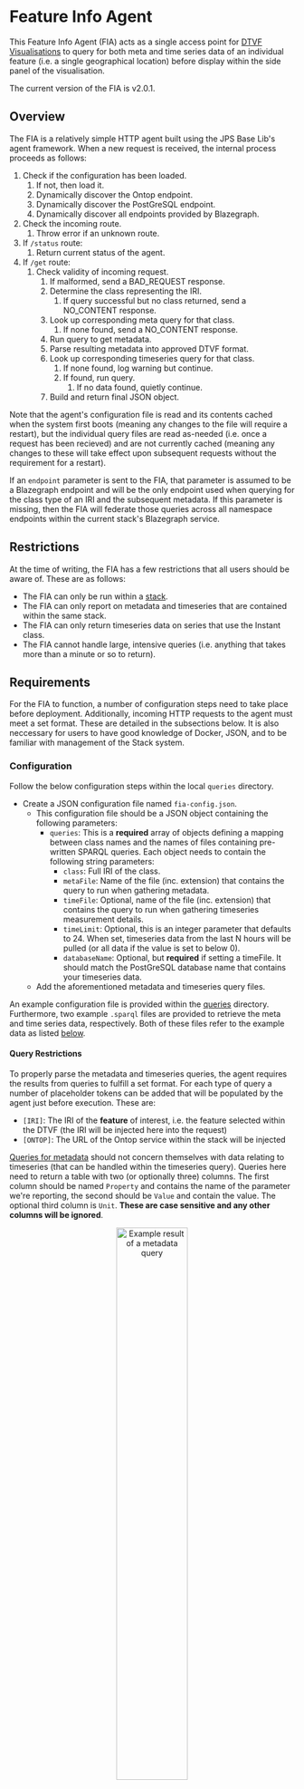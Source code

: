 # Feature Info Agent

This Feature Info Agent (FIA) acts as a single access point for [DTVF Visualisations](https://github.com/cambridge-cares/TheWorldAvatar/wiki/Digital-Twin-Visualisations) to query for both meta and time series data of an individual feature (i.e. a single geographical location) before display within the side panel of the visualisation.

The current version of the FIA is v2.0.1.

## Overview

The FIA is a relatively simple HTTP agent built using the JPS Base Lib's agent framework. When a new request is received, the internal process proceeds as follows:

1. Check if the configuration has been loaded.
   1. If not, then load it.
   2. Dynamically discover the Ontop endpoint.
   3. Dynamically discover the PostGreSQL endpoint.
   4. Dynamically discover all endpoints provided by Blazegraph.
2. Check the incoming route.
   1. Throw error if an unknown route.
3. If `/status` route:
   1. Return current status of the agent.
4. If `/get` route:
   1. Check validity of incoming request.
      1. If malformed, send a BAD_REQUEST response.
      2. Determine the class representing the IRI.
         1. If query successful but no class returned, send a NO_CONTENT response.
      3. Look up corresponding meta query for that class.
         1. If none found, send a NO_CONTENT response.
      4. Run query to get metadata.
      5. Parse resulting metadata into approved DTVF format.
      6. Look up corresponding timeseries query for that class.
         1. If none found, log warning but continue.
         2. If found, run query.
            1. If no data found, quietly continue.
      7. Build and return final JSON object.

Note that the agent's configuration file is read and its contents cached when the system first boots (meaning any changes to the file will require a restart), but the individual query files are read as-needed (i.e. once a request has been recieved) and are not currently cached (meaning any changes to these will take effect upon subsequent requests without the requirement for a restart).

If an `endpoint` parameter is sent to the FIA, that parameter is assumed to be a Blazegraph endpoint and will be the only endpoint used when querying for the class type of an IRI and the subsequent metadata. If this parameter is missing, then the FIA will federate those queries across all namespace endpoints within the current stack's Blazegraph service.


## Restrictions

At the time of writing, the FIA has a few restrictions that all users should be aware of. These are as follows:

- The FIA can only be run within a [stack](https://github.com/cambridge-cares/TheWorldAvatar/tree/main/Deploy/stacks/dynamic/stack-manager).
- The FIA can only report on metadata and timeseries that are contained within the same stack.
- The FIA can only return timeseries data on series that use the Instant class.
- The FIA cannot handle large, intensive queries (i.e. anything that takes more than a minute or so to return).

## Requirements

For the FIA to function, a number of configuration steps need to take place before deployment. Additionally, incoming HTTP requests to the agent must meet a set format. These are detailed in the subsections below. It is also neccessary for users to have good knowledge of Docker, JSON, and to be familiar with management of the Stack system.

### Configuration

Follow the below configuration steps within the local `queries` directory.

- Create a JSON configuration file named `fia-config.json`.
  - This configuration file should be a JSON object containing the following parameters:
    - `queries`: This is a **required** array of objects defining a mapping between class names and the names of files containing pre-written SPARQL queries. Each object needs to contain the following string parameters:
      - `class`: Full IRI of the class.
      - `metaFile`: Name of the file (inc. extension) that contains the query to run when gathering metadata.
      - `timeFile`: Optional, name of the file (inc. extension) that contains the query to run when gathering timeseries measurement details.
      - `timeLimit`: Optional, this is an integer parameter that defaults to 24. When set, timeseries data from the last N hours will be pulled (or all data if the value is set to below 0).
      - `databaseName`: Optional, but **required** if setting a timeFile. It should match the PostGreSQL database name that contains your timeseries data.
  - Add the aforementioned metadata and timeseries query files.

An example configuration file is provided within the [queries] directory. Furthermore, two example `.sparql` files are provided to retrieve the meta and time series data, respectively. Both of these files refer to the example data as listed <a href="#example">below</a>.

#### Query Restrictions

To properly parse the metadata and timeseries queries, the agent requires the results from queries to fulfill a set format. For each type of query a number of placeholder tokens can be added that will be populated by the agent just before execution. These are:

- `[IRI]`: The IRI of the **feature** of interest, i.e. the feature selected within the DTVF (the IRI will be injected here into the request)
- `[ONTOP]`: The URL of the Ontop service within the stack will be injected

<ins>Queries for metadata</ins> should not concern themselves with data relating to timeseries (that can be handled within the timeseries query). Queries here need to return a table with two (or optionally three) columns. The first column should be named `Property` and contains the name of the parameter we're reporting, the second should be `Value` and contain the value. The optional third column is `Unit`. **These are case sensitive and any other columns will be ignored**.


<p align="center">
    <img src="meta-query-example.jpg" alt="Example result of a metadata query" width="50%"/>
</p>

<ins>Queries for timeseries</ins> data need to return the measurement/forecast IRIs, i.e. the IRIs which are connected via `ts:hasTimeSeries` to the actual timeseries instances. Those IRIs will be used to grab the actual values from PostGreSQL as well as parameters associated with each measurement/forecast. Required columns are `Measurement` containing the IRI, `Name` containing a user facing name for this entry, and `Unit` containing the unit (which can be blank). In this case, any other columns reported by the query **will** be picked up and passed back to the visualisation as regular key-value properties.


<p align="center">
    <img src="time-query-example.jpg" alt="Example result of a timeseries query" width="75%"/>
</p>

<a id="example"></a>
### Example queries

The provided example `.sparql` queries refer to a reporting station instantiated using the [OntoEMS] ontology:

```
prefix rdfs: <http://www.w3.org/2000/01/rdf-schema#>
prefix rdf: <http://www.w3.org/1999/02/22-rdf-syntax-ns#>
prefix om:  <http://www.ontology-of-units-of-measure.org/resource/om-2/>
prefix ts:  <https://www.theworldavatar.com/kg/ontotimeseries/>
prefix ems: <https://www.theworldavatar.com/kg/ontoems/>
prefix : <https://www.example.com/>

:ReportingStation_1 rdf:type ems:ReportingStation ; 
                    rdfs:label "Reporting Station 1" ;
                    ems:hasIdentifier "Example identifier" ;
                    ems:hasObservationElevation "100"^^xsd:double ;
                    ems:reports :Quantity_1 . 
:Quantity_1 rdf:type ems:RelativeHumidity ; 
            om:hasValue :Measure_1 ;  
            ems:hasForecastedValue :Forecast_1 .
:Measure_1 ts:hasTimeSeries :Timeseries_1 ; 
           om:hasUnit om:kilometrePerHour .
:Forecast_1 ts:hasTimeSeries :Timeseries_2 ; 
            ems:createdOn "2021-01-01T00:00:00Z"^^xsd:dateTime ;
            om:hasUnit om:kilometrePerHour .

# Defined by ontology of units of measure
om:kilometrePerHour om:symbol "km/h"^^xsd:string .
```


### Requests

All incoming requests should use the `/get` route, containing a `query` parameter that has a JSON body (compatible with the agent framework in the JPS Base Lib), which in turn contains a single `iri` parameter. In this version of the agent, **no** other parameters (e.g. `endpoint`, `namespace`) are required.

## Enabling the FIA in a stack

The FIA container is an optional built-in service in the stack.
To enable it you need to create/modify the config file for that stack.
An example of the changes required are described in the stack-manager readme file [here](../../Deploy/stacks/dynamic/stack-manager/README.md#adding-the-feature-info-agent).

After spinning up the stack the agent should be accessible via the `/feature-info-agent` route.

## Development

The Docker image for this agent should be automatically built and pushed by GitHub whenever a pull request to the main branch is approved and merged. However, it is worth noting that the user that triggers this will require an active GitHub token that has permissions to push packages to the GitHub registry.

Local building can be carried out using the provided docker-compose files as creating `repo_username.txt` and `repo_password.txt` files within the `credentials` directory.

To build the Agent image and deploy it to the spun up stack, please run the following commands from the FeatureInfoAgent directory wherever the stack is running (i.e. potentially on the remote VM):

### Build the agent image
bash ./stack.sh build

### Deploy the agent
bash ./stack.sh start <STACK_NAME>

After deploying the agent, the NGINX routing configuration of your stack may need to be adjusted to ensure the agent is accessible via the `/feature-info-agent` route.

In order to avoid this problem (as well as associated CORS issues), copy the `json` file (with the absolute path of the bind mount adjusted as required) from the `stack-manager-input-config` folder into the `inputs/config` folder of the stack manager before starting it. This should set up the NGINX routing correctly, as well as add CORS headers to requests.

It is worth noting that the docker compose setup for this agent creates a bind mount between the `queries` directory on the host machine, and the `/app/queries` directory within the container. This means that simply adding your configuration and query files to the former before running the container should automatically make them available to the agent.

<!-- Links -->
[queries]: queries
[OntoEMS]: https://github.com/cambridge-cares/TheWorldAvatar/blob/main/JPS_Ontology/ontology/ontoems/OntoEMS.owl

### Automated actions

The FIA is currently set up with two automated GitHub actions:

- *Test the FeatureInfoAgent*:
  - Only runs when files within the agent have changed AND on commits that are part of a PR to the main branch
  - Tests the FIA by running its unit tests and compiling a Docker image (which is NOT pushed)
  
- *Push the FeatureInfoAgent*:
  - Only runs when files within the agent are changed AND on the commit it on the main branch (i.e. after a PR is approved)
  - Builds the FIA's docker image (inc. running the unit tests) AND pushed it to the TWA GitHub image registry